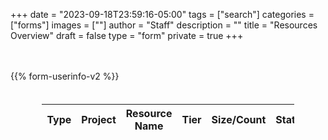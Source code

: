+++
date = "2023-09-18T23:59:16-05:00"
tags = ["search"]
categories = ["forms"]
images = [""]
author = "Staff"
description = ""
title = "Resources Overview"
draft = false
type = "form"
private = true
+++
<style>
  .table-container {
        width: 80%;
        margin: 0 auto;
        padding-top: 20px;
     }
</style>
<!-- Core scripts needed for form functionality -->
<script type="text/javascript" src="https://cdnjs.cloudflare.com/ajax/libs/jquery/3.6.0/jquery.min.js"></script>

<div class="message" id="resultMessage"></div><br /><br/>
  {{% form-userinfo-v2 %}} 
<div class="table-container">
  <!-- Table for Resource Preview -->
    <table class="table table-bordered table-hover resource-preview-table">
        <thead>
            <tr>
                <th scope="col">Type</th>
                <th scope="col">Project</th>
                <th scope="col">Resource Name</th>
                <th scope="col">Tier</th>
                <th scope="col">Size/Count</th>
                <th scope="col">Status</th>
                <th scope="col"></th>
            </tr>
        </thead>
        <tbody id="resource_preview_table_body">
            <!-- Rows will be dynamically injected by JavaScript -->
        </tbody>
    </table>
</div>

<script type="text/javascript" src="/js/response-message.js"></script>
<script type="text/javascript" src="/js/user-session-v2.js"></script>
<script type="text/javascript" src="/js/support-request.js"></script>
